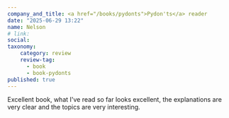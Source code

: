```yaml
---
company_and_title: <a href="/books/pydonts">Pydon'ts</a> reader
date: "2025-06-29 13:22"
name: Nelson
# link:
social: 
taxonomy:
    category: review
    review-tag:
      - book
      - book-pydonts
published: true
---
```


Excellent book, what I've read so far looks excellent, the explanations are very clear and the topics are very interesting.

